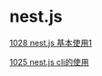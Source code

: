 # nest.js

[1028 nest.js 基本使用1](../../%E7%AC%94%E8%AE%B0%20c6155f1f09fc444eb11bc0b6de464f12/2022%206780547e76fe4d4e9ab447c6106b6a9c/1028%20nest%20js%20%E5%9F%BA%E6%9C%AC%E4%BD%BF%E7%94%A81%201b78e316968a49738d4d39bd97d42b4c.md)

[1025 nest.js cli的使用](../../%E7%AC%94%E8%AE%B0%20c6155f1f09fc444eb11bc0b6de464f12/2022%206780547e76fe4d4e9ab447c6106b6a9c/1025%20nest%20js%20cli%E7%9A%84%E4%BD%BF%E7%94%A8%20fe5c646901a64ea69db5ced5b5868a38.md)